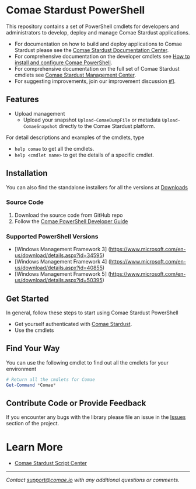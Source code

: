 # Comae Stardust PowerShell

This repository contains a set of PowerShell cmdlets for developers and administrators to develop, deploy and manage Comae Stardust applications.

* For documentation on how to build and deploy applications to Comae Stardust please see the [Comae Stardust Documentation Center](https://blog.comae.io/documentation/).
* For comprehensive documentation on the developer cmdlets see [How to install and configure Comae PowerShell](https://blog.comae.io/install-configure-powershell/).
* For comprehensive documentation on the full set of Comae Stardust cmdlets see [Comae Stardust Management Center](https://blog.comae.io).
* For suggesting improvements, join our improvement discussion [#1](https://github.com/comaeio/Stardust-PowerShell/issues/1).

## Features

* Upload management
  * Upload your snapshot `Upload-ComaeDumpFile` or metadata `Upload-ComaeSnapshot` directly to the Comae Stardust platform.

For detail descriptions and examples of the cmdlets, type
* ```help comae``` to get all the cmdlets.
* ```help <cmdlet name>``` to get the details of a specific cmdlet.

## Installation

You can also find the standalone installers for all the versions at [Downloads](https://github.com/comaeio/Stardust-PowerShell/releases)


### Source Code

1. Download the source code from GitHub repo
2. Follow the [Comae PowerShell Developer Guide](https://github.com/comaeio/Stardust-PowerShell/wiki/Stardust-Powershell-Developer-Guide)

### Supported PowerShell Versions

* [Windows Management Framework 3] (https://www.microsoft.com/en-us/download/details.aspx?id=34595)
* [Windows Management Framework 4] (https://www.microsoft.com/en-us/download/details.aspx?id=40855)
* [Windows Management Framework 5] (https://www.microsoft.com/en-us/download/details.aspx?id=50395)

## Get Started

In general, follow these steps to start using Comae Stardust PowerShell

* Get yourself authenticated with [Comae Stardust](https://my.comae.io).
* Use the cmdlets

## Find Your Way


You can use the following cmdlet to find out all the cmdlets for your environment

```powershell
# Return all the cmdlets for Comae
Get-Command *Comae*
```

## Contribute Code or Provide Feedback

If you encounter any bugs with the library please file an issue in the [Issues](https://github.com/comaeio/Stardust-PowerShell/issues) section of the project.

# Learn More

* [Comae Stardust Script Center](https://blog.comae.io/stardust)

---
_Contact [support@comae.io](mailto:support@comae.io) with any additional questions or comments._
